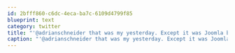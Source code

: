 ```yaml
---
id: 2bfff860-c6dc-4eca-ba7c-6109d4799f85
blueprint: text
category: twitter
title: "'@adrianschneider that was my yesterday. Except it was Joomla being exploited by spammers."
caption: "'@adrianschneider that was my yesterday. Except it was Joomla being exploited by spammers."
---
```


